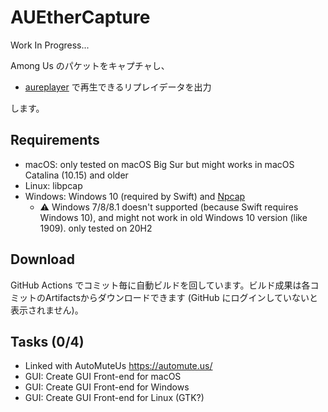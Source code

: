 # AUEtherCapture

Work In Progress...

Among Us のパケットをキャプチャし、
- [aureplayer](https://github.com/rinsuki/aureplayer) で再生できるリプレイデータを出力

します。

## Requirements

- macOS: only tested on macOS Big Sur but might works in macOS Catalina (10.15) and older
- Linux: libpcap
- Windows: Windows 10 (required by Swift) and [Npcap](https://nmap.org/npcap/#download)
  - ⚠️ Windows 7/8/8.1 doesn't supported (because Swift requires Windows 10), and might not work in old Windows 10 version (like 1909). only tested on 20H2

## Download

GitHub Actions でコミット毎に自動ビルドを回しています。ビルド成果は各コミットのArtifactsからダウンロードできます (GitHub にログインしていないと表示されません)。

## Tasks (0/4)

- Linked with AutoMuteUs https://automute.us/
- GUI: Create GUI Front-end for macOS
- GUI: Create GUI Front-end for Windows
- GUI: Create GUI Front-end for Linux (GTK?)
